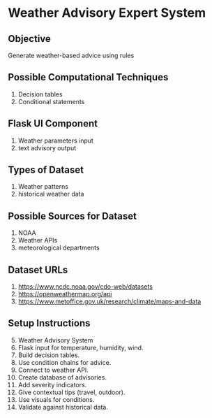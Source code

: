 # Weather Advisory Expert System

## Objective
Generate weather-based advice using rules

## Possible Computational Techniques
1. Decision tables
2. Conditional statements

## Flask UI Component
1. Weather parameters input
2. text advisory output

## Types of Dataset
1. Weather patterns
2. historical weather data

## Possible Sources for Dataset
1. NOAA
2. Weather APIs
3. meteorological departments

## Dataset URLs
1. https://www.ncdc.noaa.gov/cdo-web/datasets
2. https://openweathermap.org/api
3. https://www.metoffice.gov.uk/research/climate/maps-and-data

## Setup Instructions
5. Weather Advisory System
1. Flask input for temperature, humidity, wind.
2. Build decision tables.
3. Use condition chains for advice.
4. Connect to weather API.
5. Create database of advisories.
6. Add severity indicators.
7. Give contextual tips (travel, outdoor).
8. Use visuals for conditions.
9. Validate against historical data.
